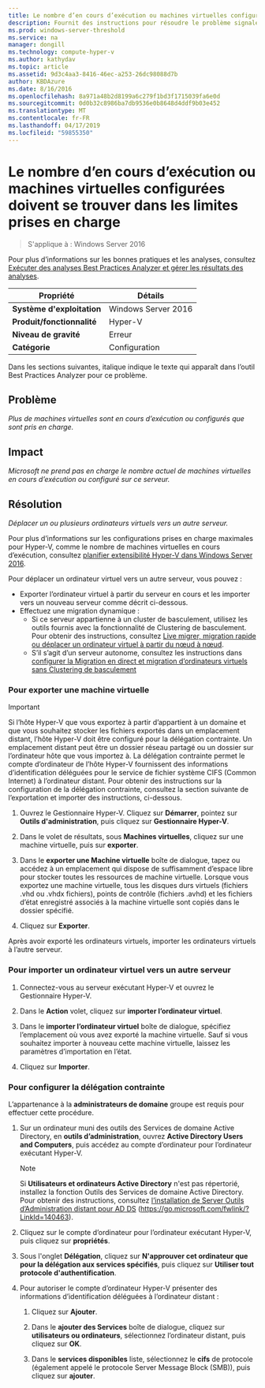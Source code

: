 ```yaml
---
title: Le nombre d’en cours d’exécution ou machines virtuelles configurées doivent se trouver dans les limites prises en charge
description: Fournit des instructions pour résoudre le problème signalé par cette règle de Best Practices Analyzer.
ms.prod: windows-server-threshold
ms.service: na
manager: dongill
ms.technology: compute-hyper-v
ms.author: kathydav
ms.topic: article
ms.assetid: 9d3c4aa3-8416-46ec-a253-26dc98088d7b
author: KBDAzure
ms.date: 8/16/2016
ms.openlocfilehash: 8a971a48b2d8199a6c279f1bd3f1715039fa6e0d
ms.sourcegitcommit: 0d0b32c8986ba7db9536e0b8648d4ddf9b03e452
ms.translationtype: MT
ms.contentlocale: fr-FR
ms.lasthandoff: 04/17/2019
ms.locfileid: "59855350"
---
```

# <a name="the-number-of-running-or-configured-virtual-machines-must-be-within-supported-limits"></a>Le nombre d’en cours d’exécution ou machines virtuelles configurées doivent se trouver dans les limites prises en charge

>S'applique à : Windows Server 2016

Pour plus d’informations sur les bonnes pratiques et les analyses, consultez [Exécuter des analyses Best Practices Analyzer et gérer les résultats des analyses](https://go.microsoft.com/fwlink/p/?LinkID=223177).  
  
|Propriété|Détails|  
|-|-|  
|**Système d'exploitation**|Windows Server 2016|  
|**Produit/fonctionnalité**|Hyper-V|  
|**Niveau de gravité**|Erreur  
|**Catégorie**|Configuration|  
  
Dans les sections suivantes, italique indique le texte qui apparaît dans l’outil Best Practices Analyzer pour ce problème.  
  
## <a name="issue"></a>Problème  
*Plus de machines virtuelles sont en cours d’exécution ou configurés que sont pris en charge.*  
  
## <a name="impact"></a>Impact  
*Microsoft ne prend pas en charge le nombre actuel de machines virtuelles en cours d’exécution ou configuré sur ce serveur.*  
  
## <a name="resolution"></a>Résolution  
*Déplacer un ou plusieurs ordinateurs virtuels vers un autre serveur.*  
  
Pour plus d’informations sur les configurations prises en charge maximales pour Hyper-V, comme le nombre de machines virtuelles en cours d’exécution, consultez [planifier extensibilité Hyper-V dans Windows Server 2016](../plan/Plan-for-Hyper-V-scalability-in-Windows-Server-2016.md).  
  
Pour déplacer un ordinateur virtuel vers un autre serveur, vous pouvez :  
  
- Exporter l’ordinateur virtuel à partir du serveur en cours et les importer vers un nouveau serveur comme décrit ci-dessous.   
- Effectuez une migration dynamique :   
    - Si ce serveur appartienne à un cluster de basculement, utilisez les outils fournis avec la fonctionnalité de Clustering de basculement. Pour obtenir des instructions, consultez [Live migrer, migration rapide ou déplacer un ordinateur virtuel à partir du nœud à nœud](https://go.microsoft.com/fwlink/?LinkID=181519).  
    - S’il s’agit d’un serveur autonome, consultez les instructions dans [configurer la Migration en direct et migration d’ordinateurs virtuels sans Clustering de basculement](https://technet.microsoft.com//library/jj134199(v=ws.11).aspx)  
  
### <a name="to-export-a-virtual-machine"></a>Pour exporter une machine virtuelle  
  
   > [!IMPORTANT]  
   > Si l’hôte Hyper-V que vous exportez à partir d’appartient à un domaine et que vous souhaitez stocker les fichiers exportés dans un emplacement distant, l’hôte Hyper-V doit être configuré pour la délégation contrainte. Un emplacement distant peut être un dossier réseau partagé ou un dossier sur l’ordinateur hôte que vous importez à. La délégation contrainte permet le compte d’ordinateur de l’hôte Hyper-V fournissent des informations d’identification déléguées pour le service de fichier système CIFS (Common Internet) à l’ordinateur distant. Pour obtenir des instructions sur la configuration de la délégation contrainte, consultez la section suivante de l’exportation et importer des instructions, ci-dessous.  
  
1.  Ouvrez le Gestionnaire Hyper-V. Cliquez sur **Démarrer**, pointez sur **Outils d'administration**, puis cliquez sur **Gestionnaire Hyper-V**.  
  
2.  Dans le volet de résultats, sous **Machines virtuelles**, cliquez sur une machine virtuelle, puis sur **exporter**.  
  
3.  Dans le **exporter une Machine virtuelle** boîte de dialogue, tapez ou accédez à un emplacement qui dispose de suffisamment d’espace libre pour stocker toutes les ressources de machine virtuelle. Lorsque vous exportez une machine virtuelle, tous les disques durs virtuels (fichiers .vhd ou .vhdx fichiers), points de contrôle (fichiers .avhd) et les fichiers d’état enregistré associés à la machine virtuelle sont copiés dans le dossier spécifié.  
  
4.  Cliquez sur **Exporter**.  
  
Après avoir exporté les ordinateurs virtuels, importer les ordinateurs virtuels à l’autre serveur.  
  
### <a name="to-import-a-virtual-machine-to-another-server"></a>Pour importer un ordinateur virtuel vers un autre serveur  
  
1.  Connectez-vous au serveur exécutant Hyper-V et ouvrez le Gestionnaire Hyper-V.  
  
2.  Dans le **Action** volet, cliquez sur **importer l’ordinateur virtuel**.  
  
3.  Dans le **importer l’ordinateur virtuel** boîte de dialogue, spécifiez l’emplacement où vous avez exporté la machine virtuelle. Sauf si vous souhaitez importer à nouveau cette machine virtuelle, laissez les paramètres d’importation en l’état.  
  
4.  Cliquez sur **Importer**.  
  
### <a name="to-configure-constrained-delegation"></a>Pour configurer la délégation contrainte  
  
L’appartenance à la **administrateurs de domaine** groupe est requis pour effectuer cette procédure.  
  
1.  Sur un ordinateur muni des outils des Services de domaine Active Directory, en **outils d’administration**, ouvrez **Active Directory Users and Computers**, puis accédez au compte d’ordinateur pour l’ordinateur exécutant Hyper-V.  
  
    > [!NOTE]  
    > Si **Utilisateurs et ordinateurs Active Directory** n'est pas répertorié, installez la fonction Outils des Services de domaine Active Directory. Pour obtenir des instructions, consultez [l’installation de Server Outils d’Administration distant pour AD DS](https://go.microsoft.com/fwlink/?LinkId=140463) (https://go.microsoft.com/fwlink/?LinkId=140463).  
  
2.  Cliquez sur le compte d’ordinateur pour l’ordinateur exécutant Hyper-V, puis cliquez sur **propriétés**.  
  
3.  Sous l'onglet **Délégation**, cliquez sur **N'approuver cet ordinateur que pour la délégation aux services spécifiés**, puis cliquez sur **Utiliser tout protocole d'authentification**.  
  
4.  Pour autoriser le compte d’ordinateur Hyper-V présenter des informations d’identification déléguées à l’ordinateur distant :  
  
    1.  Cliquez sur **Ajouter**.  
  
    2.  Dans le **ajouter des Services** boîte de dialogue, cliquez sur **utilisateurs ou ordinateurs**, sélectionnez l’ordinateur distant, puis cliquez sur **OK**.  
  
    3.  Dans le **services disponibles** liste, sélectionnez le **cifs** de protocole (également appelé le protocole Server Message Block (SMB)), puis cliquez sur **ajouter**.  
  
  
  


